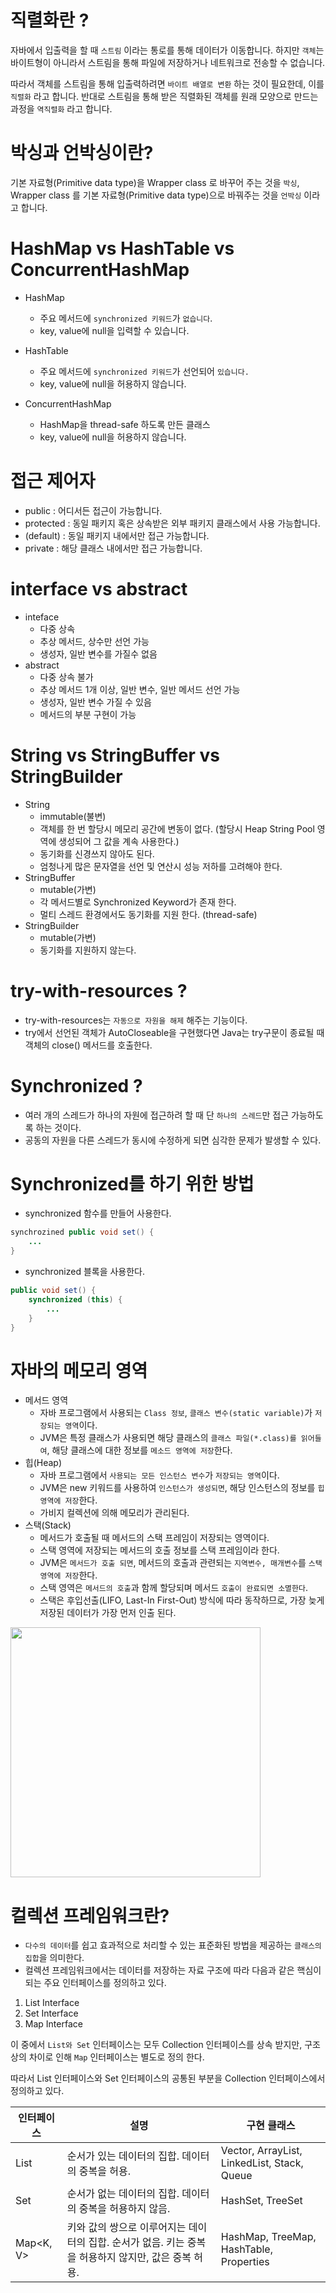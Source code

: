# 직렬화란 ?
자바에서 입출력을 할 때 `스트림` 이라는 통로를 통해 데이터가 이동합니다. 하지만 `객체`는 바이트형이 아니라서 스트림을 통해 파일에 저장하거나 네트워크로 전송할 수 없습니다.

따라서 객체를 스트림을 통해 입출력하려면 `바이트 배열로 변환` 하는 것이 필요한데, 이를 `직렬화` 라고 합니다. 반대로 스트림을 통해 받은 직렬화된 객체를 원래 모양으로 만드는 과정을 `역직렬화` 라고 합니다.

# 박싱과 언박싱이란?
기본 자료형(Primitive data type)을 Wrapper class 로 바꾸어 주는 것을 `박싱`, Wrapper class 를 기본 자료형(Primitive data type)으로 바꿔주는 것을 `언박싱` 이라고 합니다.

# HashMap vs HashTable vs ConcurrentHashMap
- HashMap
    - 주요 메서드에 `synchronized 키워드`가 `없습니다`.
    - key, value에 null을 입력할 수 있습니다.
    
- HashTable
    - 주요 메서드에 `synchronized 키워드`가 선언되어 `있습니다.`
    - key, value에 null을 허용하지 않습니다.

- ConcurrentHashMap
    - HashMap을 thread-safe 하도록 만든 클래스
    - key, value에 null을 허용하지 않습니다.
    
# 접근 제어자
- public : 어디서든 접근이 가능합니다.
- protected : 동일 패키지 혹은 상속받은 외부 패키지 클래스에서 사용 가능합니다.
- (default) : 동일 패키지 내에서만 접근 가능합니다.
- private : 해당 클래스 내에서만 접근 가능합니다.

# interface vs abstract
- inteface
    - 다중 상속
    - 추상 메서드, 상수만 선언 가능
    - 생성자, 일반 변수를 가질수 없음
- abstract
    - 다중 상속 불가
    - 추상 메서드 1개 이상, 일반 변수, 일반 메서드 선언 가능
    - 생성자, 일반 변수 가질 수 있음
    - 메서드의 부분 구현이 가능
    
# String vs StringBuffer vs StringBuilder
- String
    - immutable(불변)
    - 객체를 한 번 할당시 메모리 공간에 변동이 없다. (할당시 Heap String Pool 영역에 생성되어 그 값을 계속 사용한다.)
    - 동기화를 신경쓰지 않아도 된다.
    - 엄청나게 많은 문자열을 선언 및 연산시 성능 저하를 고려해야 한다.
- StringBuffer
    - mutable(가변)
    - 각 메서드별로 Synchronized Keyword가 존재 한다.
    - 멀티 스레드 환경에서도 동기화를 지원 한다. (thread-safe)
- StringBuilder
    - mutable(가변)
    - 동기화를 지원하지 않는다.

# try-with-resources ?
- try-with-resources는 `자동으로 자원을 해제` 해주는 기능이다.
- try에서 선언된 객체가 AutoCloseable을 구현했다면 Java는 try구문이 종료될 때 객체의 close() 메서드를 호출한다.

# Synchronized ?
- 여러 개의 스레드가 하나의 자원에 접근하려 할 때 단 `하나의 스레드`만 접근 가능하도록 하는 것이다.
- 공동의 자원을 다른 스레드가 동시에 수정하게 되면 심각한 문제가 발생할 수 있다.

# Synchronized를 하기 위한 방법
- synchronized 함수를 만들어 사용한다.
```java
synchrozined public void set() {
    ...
}
```

- synchronized 블록을 사용한다.
```java
public void set() {
    synchronized (this) {
        ...
    }
}
```

# 자바의 메모리 영역
- 메서드 영역
    - 자바 프로그램에서 사용되는 `Class 정보`, `클래스 변수(static variable)`가 `저장되는 영역`이다.
    - JVM은 특정 클래스가 사용되면 해당 클래스의 `클래스 파일(*.class)를 읽어들여`, 해당 클래스에 대한 정보를 `메소드 영역에 저장`한다.
- 힙(Heap)
    - 자바 프로그램에서 `사용되는 모든 인스턴스 변수`가 `저장되는 영역`이다.
    - JVM은 new 키워드를 사용하여 `인스턴스가 생성되면`, 해당 인스턴스의 정보를 `힙 영역에 저장`한다.
    - 가비지 컬렉션에 의해 메모리가 관리된다.
- 스택(Stack)
    - 메서드가 호출될 때 메서드의 스택 프레임이 저장되는 영역이다.
    - 스택 영역에 저장되는 메서드의 호출 정보를 스택 프레임이라 한다.
    - JVM은 `메서드가 호출 되면`, 메서드의 호출과 관련되는 `지역변수, 매개변수`를 `스택 영역에 저장`한다.
    - 스택 영역은 `메서드의 호출`과 함께 할당되며 메서드 `호출이 완료되면 소멸한다`.
    - 스택은 후입선출(LIFO, Last-In First-Out) 방식에 따라 동작하므로, 가장 늦게 저장된 데이터가 가장 먼저 인출 된다.

<img src="https://user-images.githubusercontent.com/45548349/113164917-83d05280-927c-11eb-9240-ffa679953a72.jpg" width="400" height="400">

# 컬렉션 프레임워크란?
- `다수의 데이터`를 쉽고 효과적으로 처리할 수 있는 표준화된 방법을 제공하는 `클래스의 집합`을 의미한다.
- 컬렉션 프레임워크에서는 데이터를 저장하는 자료 구조에 따라 다음과 같은 핵심이 되는 주요 인터페이스를 정의하고 있다.

1. List Interface
2. Set Interface
3. Map Interface

이 중에서 `List와 Set` 인터페이스는 모두 Collection 인터페이스를 상속 받지만, 구조상의 차이로 인해 `Map` 인터페이스는 별도로 정의 한다.

따라서 List 인터페이스와 Set 인터페이스의 공통된 부분을 Collection 인터페이스에서 정의하고 있다.

인터페이스 | 설명 | 구현 클래스
---|---|---
List | 순서가 있는 데이터의 집합. 데이터의 중복을 허용. | Vector, ArrayList, LinkedList, Stack, Queue
Set | 순서가 없는 데이터의 집합. 데이터의 중복을 허용하지 않음. | HashSet, TreeSet
Map<K, V> | 키와 값의 쌍으로 이루어지는 데이터의 집합. 순서가 없음. 키는 중복을 허용하지 않지만, 값은 중복 허용. | HashMap, TreeMap, HashTable, Properties